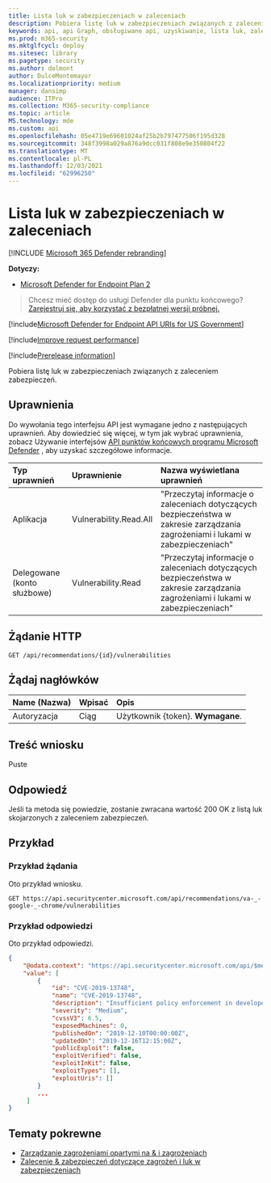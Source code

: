```yaml
---
title: Lista luk w zabezpieczeniach w zaleceniach
description: Pobiera listę luk w zabezpieczeniach związanych z zaleceniem zabezpieczeń.
keywords: api, api Graph, obsługiwane api, uzyskiwanie, lista luk, zalecenia dotyczące zabezpieczeń, zalecenie dotyczące luk, Zarządzanie zagrożeniami i lukami, Zarządzanie zagrożeniami i lukami api
ms.prod: m365-security
ms.mktglfcycl: deploy
ms.sitesec: library
ms.pagetype: security
ms.author: dolmont
author: DulceMontemayor
ms.localizationpriority: medium
manager: dansimp
audience: ITPro
ms.collection: M365-security-compliance
ms.topic: article
MS.technology: mde
ms.custom: api
ms.openlocfilehash: 05e4719e69601024af25b2b797477506f195d328
ms.sourcegitcommit: 348f3998a029a876a9dcc031f808e9e350804f22
ms.translationtype: MT
ms.contentlocale: pl-PL
ms.lasthandoff: 12/03/2021
ms.locfileid: "62996250"
---
```

# <a name="list-vulnerabilities-by-recommendation"></a>Lista luk w zabezpieczeniach w zaleceniach

[!INCLUDE [Microsoft 365 Defender rebranding](../../includes/microsoft-defender.md)]

**Dotyczy:** 
- [Microsoft Defender for Endpoint Plan 2](https://go.microsoft.com/fwlink/?linkid=2154037)

> Chcesz mieć dostęp do usługi Defender dla punktu końcowego? [Zarejestruj się, aby korzystać z bezpłatnej wersji próbnej.](https://signup.microsoft.com/create-account/signup?products=7f379fee-c4f9-4278-b0a1-e4c8c2fcdf7e&ru=https://aka.ms/MDEp2OpenTrial?ocid=docs-wdatp-exposedapis-abovefoldlink)

[!include[Microsoft Defender for Endpoint API URIs for US Government](../../includes/microsoft-defender-api-usgov.md)]

[!include[Improve request performance](../../includes/improve-request-performance.md)]

[!include[Prerelease information](../../includes/prerelease.md)]

Pobiera listę luk w zabezpieczeniach związanych z zaleceniem zabezpieczeń.

## <a name="permissions"></a>Uprawnienia

Do wywołania tego interfejsu API jest wymagane jedno z następujących uprawnień. Aby dowiedzieć się więcej, w tym jak wybrać uprawnienia, zobacz Używanie interfejsów [API punktów końcowych programu Microsoft Defender](apis-intro.md) , aby uzyskać szczegółowe informacje.

Typ uprawnień|Uprawnienie|Nazwa wyświetlana uprawnień
:---|:---|:---
Aplikacja|Vulnerability.Read.All|"Przeczytaj informacje o zaleceniach dotyczących bezpieczeństwa w zakresie zarządzania zagrożeniami i lukami w zabezpieczeniach"
Delegowane (konto służbowe)|Vulnerability.Read|"Przeczytaj informacje o zaleceniach dotyczących bezpieczeństwa w zakresie zarządzania zagrożeniami i lukami w zabezpieczeniach"

## <a name="http-request"></a>Żądanie HTTP

```http
GET /api/recommendations/{id}/vulnerabilities
```

## <a name="request-headers"></a>Żądaj nagłówków

Name (Nazwa)|Wpisać|Opis
:---|:---|:---
Autoryzacja|Ciąg|Użytkownik {token}. **Wymagane**.

## <a name="request-body"></a>Treść wniosku

Puste

## <a name="response"></a>Odpowiedź

Jeśli ta metoda się powiedzie, zostanie zwracana wartość 200 OK z listą luk skojarzonych z zaleceniem zabezpieczeń.

## <a name="example"></a>Przykład

### <a name="request-example"></a>Przykład żądania

Oto przykład wniosku.

```http
GET https://api.securitycenter.microsoft.com/api/recommendations/va-_-google-_-chrome/vulnerabilities
```

### <a name="response-example"></a>Przykład odpowiedzi

Oto przykład odpowiedzi.

```json
{
    "@odata.context": "https://api.securitycenter.microsoft.com/api/$metadata#Collection(Analytics.Contracts.PublicAPI.PublicVulnerabilityDto)",
    "value": [
        {
            "id": "CVE-2019-13748",
            "name": "CVE-2019-13748",
            "description": "Insufficient policy enforcement in developer tools in Google Chrome prior to 79.0.3945.79 allowed a local attacker to obtain potentially sensitive information from process memory via a crafted HTML page.",
            "severity": "Medium",
            "cvssV3": 6.5,
            "exposedMachines": 0,
            "publishedOn": "2019-12-10T00:00:00Z",
            "updatedOn": "2019-12-16T12:15:00Z",
            "publicExploit": false,
            "exploitVerified": false,
            "exploitInKit": false,
            "exploitTypes": [],
            "exploitUris": []
        }
        ...
     ]
}
```

## <a name="related-topics"></a>Tematy pokrewne

- [Zarządzanie zagrożeniami opartymi na & i zagrożeniach](/microsoft-365/security/defender-endpoint/next-gen-threat-and-vuln-mgt)
- [Zalecenie & zabezpieczeń dotyczące zagrożeń i luk w zabezpieczeniach](/microsoft-365/security/defender-endpoint/tvm-security-recommendation)
